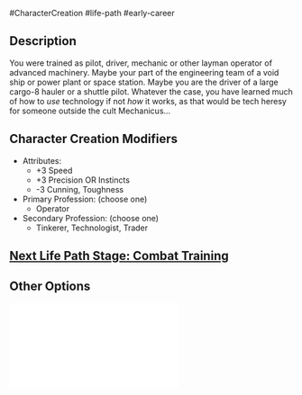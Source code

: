 #CharacterCreation #life-path #early-career 
## Description
You were trained as pilot, driver, mechanic or other layman operator of advanced machinery. Maybe your part of the engineering team of a void ship or power plant or space station. Maybe you are the driver of a large cargo-8 hauler or a shuttle pilot.
Whatever the case, you have learned much of how to _use_ technology if not _how_ it works, as that would be tech heresy for someone outside the cult Mechanicus...

## Character Creation Modifiers
- Attributes:
	- +3 Speed
	- +3 Precision OR Instincts 
	- -3 Cunning, Toughness 
- Primary Profession: (choose one)
	- Operator
- Secondary Profession: (choose one)
	- Tinkerer, Technologist, Trader 
## [Next Life Path Stage: Combat Training](</LifePath/CombatTraining/Combat Training.md>)

## Other Options
![](</LifePath/EarlyCareer/List of Early Careers.md>)
